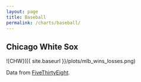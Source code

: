 ```yaml
---
layout: page
title: Baseball
permalink: /charts/baseball/
---
```


## Chicago White Sox

![CHW]({{ site.baseurl }}/plots/mlb_wins_losses.png)

Data from [FiveThirtyEight](https://github.com/fivethirtyeight/data/tree/master/mlb-elo).



